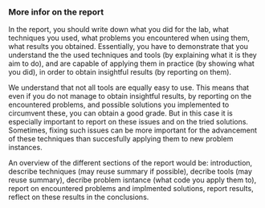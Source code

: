 ### More infor on the report

In the report, you should write down what you did for the lab, what techniques you used, what problems you encountered when using them, what results you obtained. Essentially, you have to demonstrate that you understand the the used techniques and tools (by explaining what it is they aim to do), and are capable of applying them in practice (by showing what you did), in order to obtain insightful results (by reporting on them).

We understand that not all tools are equally easy to use. This means that even if you do not manage to obtain insightful results, by reporting on the encountered problems, and possible solutions you implemented to circumvent these, you can obtain a good grade. But in this case it is especially important to report on these issues and on the tried solutions. Sometimes, fixing such issues can be more important for the advancement of these techniques than succesfully applying them to new problem instances.

An overview of the different sections of the report would be: introduction, describe techniques (may reuse summary if possible), decribe tools (may reuse summary), decribe problem isntance (what code you apply them to), report on encountered problems and implmented solutions, report results, reflect on these results in the conclusions.

